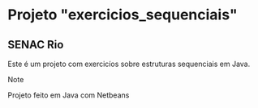 # Projeto "exercicios_sequenciais"
## SENAC Rio

Este é um projeto com exercicíos sobre estruturas sequenciais em Java.

>[!Note]
>Projeto feito em Java com Netbeans
